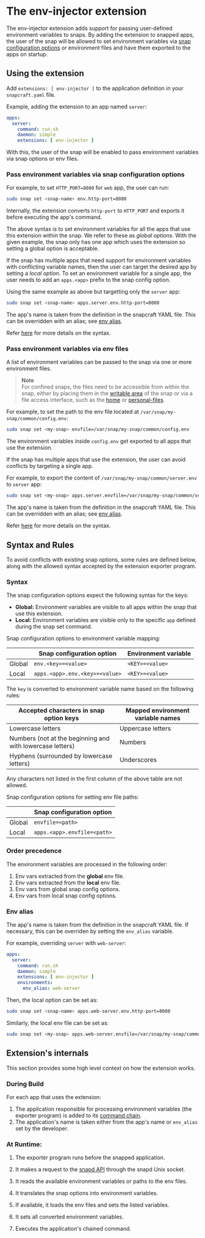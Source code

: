 # The env-injector extension

The env-injector extension adds support for passing user-defined environment variables to snaps. 
By adding the extension to snapped apps, the user of the snap will be allowed to set environment variables via [snap configuration options](https://snapcraft.io/docs/configuration-in-snaps) or environment files and have them exported to the apps on startup.

## Using the extension

Add `extensions: [ env-injector ]` to the application definition in your `snapcraft.yaml` file.

Example, adding the extension to an app named `server`:
```yaml
apps:
  server:
    command: run.sh
    daemon: simple
    extensions: [ env-injector ]
```

With this, the user of the snap will be enabled to pass environment variables via snap options or env files.

### Pass environment variables via snap configuration options

For example, to set `HTTP_PORT=8080` for `web` app, the user can run:

```bash
sudo snap set <snap-name> env.http-port=8080
```

Internally, the extension converts `http-port` to `HTTP_PORT` and exports it before executing the app's command.

The above syntax is to set environment variables for all the apps that use this extension within the snap.
We refer to these as *global options*. 
With the given example, the snap only has one app which uses the extension so setting a global option is acceptable. 

If the snap has multiple apps that need support for environment variables with conflicting variable names, then the user can target the desired app by setting a *local option*.
To set an environment variable for a single app, the user needs to add an `apps.<app>` prefix to the snap config option.

Using the same example as above but targetting only the `server` app:
```bash
sudo snap set <snap-name> apps.server.env.http-port=8080
```

The app's name is taken from the definition in the snapcraft YAML file.
This can be overridden with an alias; see [env alias](#env-alias).

Refer [here](#syntax) for more details on the syntax.


### Pass environment variables via env files

A list of environment variables can be passed to the snap via one or more environment files.

> **Note**  
> For confined snaps, the files need to be accessible from within the snap, either by placing them in the [writable area](https://snapcraft.io/docs/data-locations) of the snap or via a file access interface, such as the [home](https://snapcraft.io/docs/home-interface) or [personal-files](https://snapcraft.io/docs/personal-files-interface).

For example, to set the path to the env file located at `/var/snap/my-snap/common/config.env`:
```bash
sudo snap set <my-snap> envfile=/var/snap/my-snap/common/config.env
```

The environment variables inside `config.env` get exported to all apps that use the extension. 

If the snap has multiple apps that use the extension, the user can avoid conflicts by targeting a single app.

For example, to export the content of `/var/snap/my-snap/common/server.env` to `server` app:
```bash
sudo snap set <my-snap> apps.server.envfile=/var/snap/my-snap/common/server.env
```

The app's name is taken from the definition in the snapcraft YAML file.
This can be overridden with an alias; see [env alias](#env-alias).

Refer [here](#syntax) for more details on the syntax.

## Syntax and Rules

To avoid conflicts with existing snap options, some rules are defined below, along with the allowed syntax accepted by the extension exporter program.

### Syntax

The snap configuration options expect the following syntax for the keys:

* **Global:** Environment variables are visible to all apps within the snap that use this extension.
* **Local:** Environment variables are visible only to the specific `app` defined during the snap set command.

Snap configuration options to environment variable mapping:

|        | Snap configuration option      | Environment variable |
|--------|--------------------------------|----------------------|
| Global | `env.<key>=<value>`            | `<KEY>=<value>`      |
| Local  | `apps.<app>.env.<key>=<value>` | `<KEY>=<value>`      |

The `key` is converted to environment variable name based on the following rules:

| Accepted characters in snap option keys                   | Mapped environment variable names |
|-----------------------------------------------------------|-----------------------------------|
| Lowercase letters                                         | Uppercase letters                 |
| Numbers (not at the beginning and with lowercase letters) | Numbers                           |
| Hyphens (surrounded by lowercase letters)                 | Underscores                       |

Any characters not listed in the first column of the above table are not allowed.

Snap configuration options for setting env file paths:

|        | Snap configuration option   |
|--------|-----------------------------|
| Global | `envfile=<path>`            |
| Local  | `apps.<app>.envfile=<path>` |

### Order precedence

The environment variables are processed in the following order:

1. Env vars extracted from the **global** env file.
2. Env vars extracted from the **local** env file.
3. Env vars from global snap config options.
4. Env vars from local snap config options.

### Env alias

The app's name is taken from the definition in the snapcraft YAML file. 
If necessary, this can be overriden by setting the `env_alias` variable. 

For example, overriding `server` with `web-server`:
```yaml
apps:
  server:
    command: run.sh
    daemon: simple
    extensions: [ env-injector ]
    environments:
      env_alias: web-server
```

Then, the local option can be set as:
```bash
sudo snap set <snap-name> apps.web-server.env.http-port=8080
```

Similarly, the local env file can be set as:
```bash
sudo snap set <my-snap> apps.web-server.envfile=/var/snap/my-snap/common/server.env
```

## Extension's internals

This section provides some high level context on how the extension works.

### During Build

<!--TODO: Put a link to exporter program repository -->
For each app that uses the extension:
1. The application responsible for processing environment variables (the exporter program) is added to its [command chain](https://snapcraft.io/docs/snapcraft-app-and-service-metadata#heading--command-chain).
2. The application's name is taken either from the app's name or `env_alias` set by the developer.

### At Runtime:

1. The exporter program runs before the snapped application.

2. It makes a request to the [snapd API](https://snapcraft.io/docs/using-the-api) through the snapd Unix socket.

3. It reads the available environment variables or paths to the env files.

4. It translates the snap options into environment variables.

5. If available, it loads the env files and sets the listed variables.

6. It sets all converted environment variables.

7. Executes the application's chained command.

